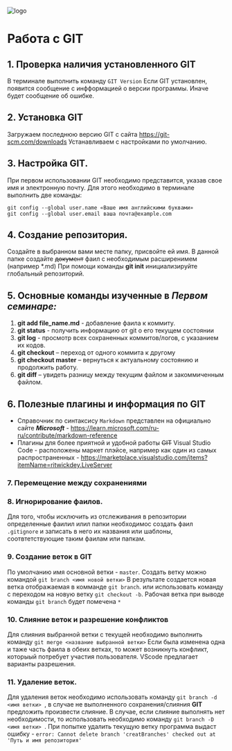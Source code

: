 ![logo](Git-Logo-1788C.png)
# Работа с GIT

## 1. **Проверка наличия установленного GIT**
В терминале выполнить команду `GIT Version`
Если GIT установлен, появится сообщение с инфформацией о версии программы.
Иначе будет сообщение об ошибке.
## 2. Установка GIT
Загружаем последнюю версию GIT с сайта https://git-scm.com/downloads
Устанавливаем с настройками по умолчанию.
## 3. Настройка GIT.
При первом использовании GIT необходимо представится, указав свое имя и электронную почту. Для этого необходимо в терминале выполнить две команды:
```
git config --global user.name «Ваше имя английскими буквами»
git config --global user.email ваша почта@example.com
```
## 4. **Создание репозитория.**
Создайте в выбранном вами месте папку, присвойте ей имя. В данной папке создайте ~~документ~~ фаил с необходимым расширенимем (например *.md)
При помощи команды **git init** инициализируйте глобальный репозиторий.
## 5. Основные команды изученные в ***Первом семинаре:***
1. **git add file_name.md** - добавление фаила к коммиту.
2. **git status** - получить информацию от git о его текущем состоянии
3. **git log** - просмотр всех сохраненных коммитов/логов, с указанием их кодов.
4. **git checkout** – переход от одного коммита к другому
5. **git checkout master** – вернуться к актуальному состоянию и продолжить работу.
6. **git diff** – увидеть разницу между текущим файлом и закоммиченным файлом.
## 6. Полезные плагины и информация по GIT
 * Справочник по синтаксису ```Markdown``` представлен на официально сайте ***Microsoft*** - https://learn.microsoft.com/ru-ru/contribute/markdown-reference
 * Плагины для более приятной и удобной работы ~~GIT~~ Visual Studio Code - расположены маркет плэйсе, например как один из самых распространенных - https://marketplace.visualstudio.com/items?itemName=ritwickdey.LiveServer
  
  ### 7. **Перемещение между сохранениями**

  ### 8. **Игнорирование фаилов.**
  Для того, чтобы исключить из отслеживания в репозитории определенные фаилил илил папки необходимос создать фаил ```.gitignore``` и записать в него их названия или шаблоны, соотвтетствующие таким фаилам или папкам.

  ### 9. Создание веток в GIT
  По умолчанию имя основной ветки - ```master```.
  Создать ветку можно командой ```git branch <имя новой ветки>``` В результате создается новая ветка отображаемая в комманде ```git branch```.
или использовать команду с переходом на новую ветку ```git checkout -b```.
Рабочая ветка при выводе команды ```git branch``` будет помечена ```*```

### 10. Слияние веток и разрешение конфликтов
Для слияния выбранной ветки с текущей необходимо выполнить команду ```git merge <название выбранной ветки>```
Если была изменена одна и таже часть фаила в обеих ветках, то может возникнуть конфликт, которыый потребует участия пользователя. VScode предлагает варианты разрешения.

### 11. Удаление веток.
Для удаления веток необходимо использовать команду ```git branch -d <имя ветки> ```, в случае не выполненного сохранения/слияния **GIT** предложить произвести слияние. В случае, если слияние выполнять нет необходимости, то использовать необходимо команду ```git branch -D <имя ветки> ```.
При попытке удалить текущую ветку программа выдаст ошибку - 
```error: Cannot delete branch 'creatBranches' checked out at 'Путь и имя репозитория'```